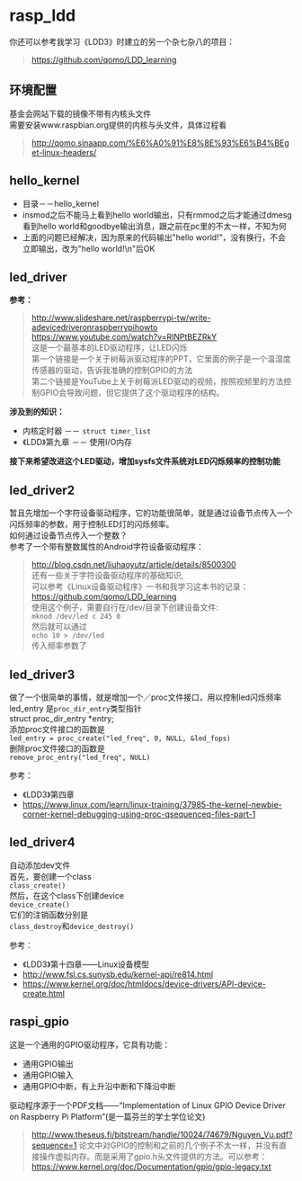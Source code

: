 # rasp_ldd

你还可以参考我学习《LDD3》时建立的另一个杂七杂八的项目：
> https://github.com/qomo/LDD_learning

## 环境配置
基金会网站下载的镜像不带有内核头文件  
需要安装www.raspbian.org提供的内核与头文件，具体过程看  
> http://qomo.sinaapp.com/%E6%A0%91%E8%8E%93%E6%B4%BEget-linux-headers/

## hello_kernel
- 目录－－hello_kernel
- insmod之后不能马上看到hello world输出，只有rmmod之后才能通过dmesg看到hello world和goodbye输出消息，跟之前在pc里的不太一样，不知为何
- 上面的问题已经解决，因为原来的代码输出"hello world!"，没有换行，不会立即输出，改为"hello world!\n"后OK

## led_driver
**参考：**  
> http://www.slideshare.net/raspberrypi-tw/write-adevicedriveronraspberrypihowto  
> https://www.youtube.com/watch?v=RlNPtBEZRkY  
这是一个最基本的LED驱动程序，让LED闪烁  
第一个链接是一个关于树莓派驱动程序的PPT，它里面的例子是一个温湿度传感器的驱动，告诉我准确的控制GPIO的方法  
第二个链接是YouTube上关于树莓派LED驱动的视频，按照视频里的方法控制GPIO会导致问题，但它提供了这个驱动程序的结构。

**涉及到的知识：**
- 内核定时器 －－ `struct timer_list`
- 《LDD》第九章 －－ 使用I/O内存

**接下来希望改进这个LED驱动，增加sysfs文件系统对LED闪烁频率的控制功能**

## led_driver2
暂且先增加一个字符设备驱动程序，它的功能很简单，就是通过设备节点传入一个闪烁频率的参数，用于控制LED灯的闪烁频率。  
如何通过设备节点传入一个整数？  
参考了一个带有整数属性的Android字符设备驱动程序：  
> http://blog.csdn.net/liuhaoyutz/article/details/8500300  
还有一些关于字符设备驱动程序的基础知识,  
可以参考《Linux设备驱动程序》一书和我学习这本书的记录：  
> https://github.com/qomo/LDD_learning  
使用这个例子，需要自行在/dev/目录下创建设备文件:  
`mknod /dev/led c 245 0`  
然后就可以通过  
`echo 10 > /dev/led`  
传入频率参数了  

## led_driver3
做了一个很简单的事情，就是增加一个／proc文件接口，用以控制led闪烁频率  
led_entry 是`proc_dir_entry`类型指针  
struct proc_dir_entry *entry;  
添加proc文件接口的函数是  
`led_entry = proc_create("led_freq", 0, NULL, &led_fops)`  
删除proc文件接口的函数是  
`remove_proc_entry("led_freq", NULL)`  

参考：  
- 《LDD3》第四章 
- https://www.linux.com/learn/linux-training/37985-the-kernel-newbie-corner-kernel-debugging-using-proc-qsequenceq-files-part-1

## led_driver4
自动添加dev文件  
首先，要创建一个class   
`class_create()`  
然后，在这个class下创建device  
`device_create()`  
它们的注销函数分别是  
`class_destroy`和`device_destroy()`  

参考：
- 《LDD3》第十四章——Linux设备模型
- http://www.fsl.cs.sunysb.edu/kernel-api/re814.html
- https://www.kernel.org/doc/htmldocs/device-drivers/API-device-create.html

## raspi_gpio
这是一个通用的GPIO驱动程序，它具有功能：
- 通用GPIO输出
- 通用GPIO输入
- 通用GPIO中断，有上升沿中断和下降沿中断

驱动程序源于一个PDF文档——“Implementation of Linux GPIO Device Driver on Raspberry Pi Platform”(是一篇芬兰的学士学位论文)  
> http://www.theseus.fi/bitstream/handle/10024/74679/Nguyen_Vu.pdf?sequence=1
论文中对GPIO的控制和之前的几个例子不太一样，并没有直接操作虚拟内存。而是采用了gpio.h头文件提供的方法。可以参考：  
> https://www.kernel.org/doc/Documentation/gpio/gpio-legacy.txt

##